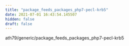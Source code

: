 ```yaml
---
title: "package_feeds_packages_php7-pecl-krb5"
date: 2021-07-01 16:43:54.145507
hidden: false
draft: false
---
```


ath79/generic/package_feeds_packages_php7-pecl-krb5

